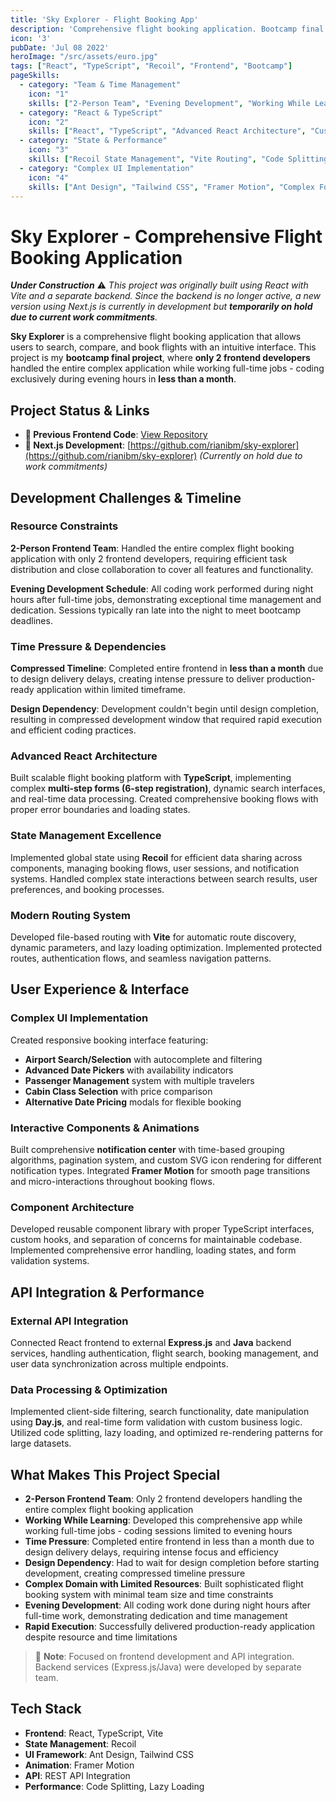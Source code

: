 ```yaml
---
title: 'Sky Explorer - Flight Booking App'
description: 'Comprehensive flight booking application. Bootcamp final project where only 2 frontend developers handled the entire complex application while working full-time jobs during evening hours.'
icon: '3'
pubDate: 'Jul 08 2022'
heroImage: "/src/assets/euro.jpg"
tags: ["React", "TypeScript", "Recoil", "Frontend", "Bootcamp"]
pageSkills:
  - category: "Team & Time Management"
    icon: "1"
    skills: ["2-Person Team", "Evening Development", "Working While Learning", "Time Management", "Rapid Execution", "Resource Optimization"]
  - category: "React & TypeScript"
    icon: "2"
    skills: ["React", "TypeScript", "Advanced React Architecture", "Custom Hooks", "Component Library", "Efficient Development"]
  - category: "State & Performance"
    icon: "3"
    skills: ["Recoil State Management", "Vite Routing", "Code Splitting", "Performance Optimization", "Lazy Loading", "Scalable Architecture"]
  - category: "Complex UI Implementation"
    icon: "4"
    skills: ["Ant Design", "Tailwind CSS", "Framer Motion", "Complex Forms", "Flight Booking UI", "Responsive Design"]
---
```


# Sky Explorer - Comprehensive Flight Booking Application

***Under Construction*** ⚠️
*This project was originally built using React with Vite and a separate backend. Since the backend is no longer active, a new version using Next.js is currently in development but **temporarily on hold due to current work commitments**.*

**Sky Explorer** is a comprehensive flight booking application that allows users to search, compare, and book flights with an intuitive interface. This project is my **bootcamp final project**, where **only 2 frontend developers** handled the entire complex application while working full-time jobs - coding exclusively during evening hours in **less than a month**.

## Project Status & Links
- **🔗 Previous Frontend Code**: [View Repository](https://github.com/SkyExplorer-Team/FSW_FE_WEB_USER_NEW)
- **🚧 Next.js Development**: [https://github.com/rianibm/sky-explorer](https://github.com/rianibm/sky-explorer) *(Currently on hold due to work commitments)*

## Development Challenges & Timeline

### Resource Constraints
**2-Person Frontend Team**: Handled the entire complex flight booking application with only 2 frontend developers, requiring efficient task distribution and close collaboration to cover all features and functionality.

**Evening Development Schedule**: All coding work performed during night hours after full-time jobs, demonstrating exceptional time management and dedication. Sessions typically ran late into the night to meet bootcamp deadlines.

### Time Pressure & Dependencies
**Compressed Timeline**: Completed entire frontend in **less than a month** due to design delivery delays, creating intense pressure to deliver production-ready application within limited timeframe.

**Design Dependency**: Development couldn't begin until design completion, resulting in compressed development window that required rapid execution and efficient coding practices.

### Advanced React Architecture
Built scalable flight booking platform with **TypeScript**, implementing complex **multi-step forms (6-step registration)**, dynamic search interfaces, and real-time data processing. Created comprehensive booking flows with proper error boundaries and loading states.

### State Management Excellence  
Implemented global state using **Recoil** for efficient data sharing across components, managing booking flows, user sessions, and notification systems. Handled complex state interactions between search results, user preferences, and booking processes.

### Modern Routing System
Developed file-based routing with **Vite** for automatic route discovery, dynamic parameters, and lazy loading optimization. Implemented protected routes, authentication flows, and seamless navigation patterns.

## User Experience & Interface

### Complex UI Implementation
Created responsive booking interface featuring:
- **Airport Search/Selection** with autocomplete and filtering
- **Advanced Date Pickers** with availability indicators
- **Passenger Management** system with multiple travelers
- **Cabin Class Selection** with price comparison
- **Alternative Date Pricing** modals for flexible booking

### Interactive Components & Animations
Built comprehensive **notification center** with time-based grouping algorithms, pagination system, and custom SVG icon rendering for different notification types. Integrated **Framer Motion** for smooth page transitions and micro-interactions throughout booking flows.

### Component Architecture
Developed reusable component library with proper TypeScript interfaces, custom hooks, and separation of concerns for maintainable codebase. Implemented comprehensive error handling, loading states, and form validation systems.

## API Integration & Performance

### External API Integration
Connected React frontend to external **Express.js** and **Java** backend services, handling authentication, flight search, booking management, and user data synchronization across multiple endpoints.

### Data Processing & Optimization
Implemented client-side filtering, search functionality, date manipulation using **Day.js**, and real-time form validation with custom business logic. Utilized code splitting, lazy loading, and optimized re-rendering patterns for large datasets.

## What Makes This Project Special

- **2-Person Frontend Team**: Only 2 frontend developers handling the entire complex flight booking application
- **Working While Learning**: Developed this comprehensive app while working full-time jobs - coding sessions limited to evening hours
- **Time Pressure**: Completed entire frontend in less than a month due to design delivery delays, requiring intense focus and efficiency
- **Design Dependency**: Had to wait for design completion before starting development, creating compressed timeline pressure
- **Complex Domain with Limited Resources**: Built sophisticated flight booking system with minimal team size and time constraints
- **Evening Development**: All coding work done during night hours after full-time work, demonstrating dedication and time management
- **Rapid Execution**: Successfully delivered production-ready application despite resource and time limitations

> 📌 **Note**: Focused on frontend development and API integration. Backend services (Express.js/Java) were developed by separate team.

## Tech Stack
- **Frontend**: React, TypeScript, Vite
- **State Management**: Recoil
- **UI Framework**: Ant Design, Tailwind CSS
- **Animation**: Framer Motion
- **API**: REST API Integration
- **Performance**: Code Splitting, Lazy Loading